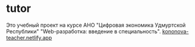 # tutor
Это учебный проект на курсе АНО "Цифровая экономика Удмуртской Республики" "Web-разработка: введение в специальность".
[kononova-teacher.netlify.app](https://kononova-teacher.netlify.app/)
